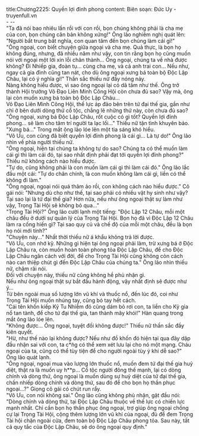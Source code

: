 title:Chương2225: Quyền lợi đỉnh phong
content:
Biên soạn: Đức Uy - truyenfull.vn<br>- --<br>"Ta đã nói bao nhiêu lần rồi với con rồi, bọn chúng không phải là cha mẹ của con, bọn chúng căn bản không xứng!" Ông lão nghiêm nghị quát lên: "Người bất trung bất nghĩa, con quan tâm đến bọn chúng làm cái gì!"<br>"Ông ngoại, con biết chuyện giữa ngoại và cha mẹ. Quả thực, là bọn họ không đúng, nhưng, đã nhiều năm như vậy, con tin rằng bọn họ cũng muốn nói với ngoại một lời xin lỗi chân thành... Ông ngoại, chúng ta về nhà được không? Đi Nhiếp gia, đoàn tụ... cùng cha mẹ, và cả anh trai con... Nếu như, ngay cả gia đình cũng tan nát, cho dù ông ngoại xưng bá toàn bộ Độc Lập Châu, lại có ý nghĩa gì!" Thần sắc thiếu nữ đầy nóng nảy.<br>Nàng không hiểu được, vì sao ông ngoại lại có dã tâm như thế. Ông trở thành Hội trưởng Võ Đạo Liên Minh Công Hội còn chưa đủ sao? Vậy mà, ông lại còn muốn xưng bá toàn bộ Độc Lập Châu...<br>Võ Đạo Liên Minh Công Hội, thế lực áp đảo bên trên tứ đại thế gia, gần như chỉ ở bên dưới dòng thứ cổ tộc, chẳng lẽ những thứ này, còn chưa đủ sao?<br>"Ông ngoại, xưng bá Độc Lập Châu, rốt cuộc có gì tốt? Quyền lợi đỉnh phong... sẽ làm cho tâm trí người ta lạc lối..." Thiếu nữ tận tình khuyên bảo.<br>"Xưng bá..." Trong mắt ông lão lóe lên một tia sáng khó hiểu.<br>"Vô Ưu, con cũng đã biết quyền lợi đỉnh phong là cái gì... Là tự do!" Ông lão nhìn về phía người thiếu nữ.<br>"Ông ngoại, hiện tại chúng ta không tự do sao? Chúng ta có thể muốn làm cái gì thì làm cái đó, tại sao nhất định phải đạt tới quyền lợi đỉnh phong?" Thiếu nữ không cách nào hiểu được.<br>"Tự do, cũng không phải là con muốn làm cái gì thì làm cái đó." Ông lão lắc đầu một cái: "Tự do chân chính, là con muốn không làm cái gì, liền có thể không đi làm."<br>"Ông ngoại, ngoại nói quá thâm ảo rồi, con không cách nào hiểu được." Cô gái nói: "Nhưng dù cho như thế, tại sao phải có nhiều vật hy sinh như vậy? Tại sao lại là tứ đại thế gia? Hơn nữa, nếu như ông ngoại thật sự làm như vậy, Trọng Tài Hội sẽ không bỏ qua..."<br>"Trọng Tài Hội?" Ông lão cười lạnh một tiếng: "Độc Lập 12 Châu, mỗi một châu đều ở dưới sự quản lý của Trọng Tài Hội. Bọn họ đã vì Độc Lập 12 Châu làm ra cống hiến gì? Tại sao quy củ và chế độ của mỗi một châu, đều là bọn họ nói mới tính?"<br>"Chuyện này..." Nhất thời thiếu nữ á khẩu không trả lời được.<br>"Vô Ưu, con nhớ kỹ. Những gì hiện tại ông ngoại phải làm, trừ xưng bá ở Độc Lập Châu ra, còn muốn hoàn toàn phong tỏa Độc Lập Châu, để cho Độc Lập Châu ngăn cách với đời, để cho Trọng Tài Hội cũng không còn cách nào can thiệp chút gì đến Độc Lập Châu của chúng ta." Ông lão nhìn thiếu nữ, chậm rãi nói.<br>Đối với chuyện này, thiếu nữ cũng không hề phủ nhận gì.<br>Nếu như ông ngoại thật sự bắt đầu hành động, vậy nhất định sẽ được như ý...<br>Từ bên ngoài mua số lượng lớn vũ khí và thuốc nổ, đến lúc đó, coi như Trọng Tài Hội muốn nhúng tay, cũng bó tay hết cách.<br>"Cái tên khốn kiếp Kỷ Tu Nhiễm đó cũng dám bỏ rơi con, ta liền cho Kỷ gia nổ tan tành, để cho tứ đại thế gia, tan thành mây khói!" Hàn quang trong mắt ông lão lóe lên.<br>"Không được... Ông ngoại, tuyệt đối không được!" Thiếu nữ thần sắc đầy kiên quyết.<br>"Hừ, như thế nào lại không được? Nếu như đồ khốn đó hiện tại qua đây dập đầu nhận sai với con, ta c*̃ng có thể xem xét lưu lại cho nó một mạng. Cháu ngoại của ta, cũng có thể tùy tiện để cho người ngoài tùy ý khi dễ sao?" Ông lão quát lạnh.<br>"Ông ngoại, ngoại mua vào lượng lớn thuốc nổ, muốn đem tứ đại thế gia huỷ diệt, thật ra là muốn uy h**p... Cổ tộc người đông thế mạnh, lại có dòng chính và dòng thứ, ông ngoại là muốn dùng sự huỷ diệt của tứ đại thế gia, chấn nhiếp dòng chính và dòng thứ, sau đó để cho bọn họ thần phục ngoại...?" Giọng cô gái có chút run rẩy.<br>"Vô Ưu, con nói không sai." Ông lão cũng không phủ nhận, gật đầu nói: "Dòng chính và dòng thứ, tại Độc Lập Châu thuộc về thế lực có chiến lực mạnh nhất. Chỉ cần bọn họ thần phục ông ngoại, trợ giúp ông ngoại chống cự lại Trọng Tài Hội, cộng thêm lượng lớn vũ khí của ngoại, đủ để đem Trọng Tài hội chặn ngoài cửa, đem toàn bộ Độc Lập Châu phong tỏa. Sau này, tất cả quy tắc của Độc Lập Châu, sẽ do ông ngoại quy định."